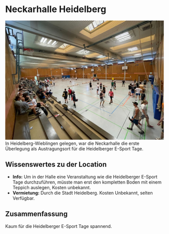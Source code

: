 # Neckarhalle Heidelberg
![Die Neckarhalle bei einem Sportturnier.](../../img/uebersicht/orte/neckarhalle1.jpg)
In Heidelberg-Wieblingen gelegen, war die Neckarhalle die erste Überlegung als Austragungsort für die Heidelberger E-Sport Tage.
## Wissenswertes zu der Location
* **Info:** Um in der Halle eine Veranstaltung wie die Heidelberger E-Sport Tage durchzuführen, müsste man erst den kompletten Boden mit einem Teppich auslegen, Kosten unbekannt.
* **Vermietung:** Durch die Stadt Heidelberg. Kosten Unbekannt, selten Verfügbar.
## Zusammenfassung
Kaum für die Heidelberger E-Sport Tage spannend.